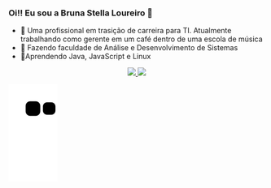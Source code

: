 ### Oi!! Eu sou a Bruna Stella Loureiro 👋

- 🔭 Uma profissional em trasição de carreira para TI. Atualmente trabalhando como gerente em um café dentro de uma escola de música
- 🌱 Fazendo faculdade de Análise e Desenvolvimento de Sistemas
- 💬Aprendendo Java, JavaScript e Linux



<div align="center">
  <a href="https://github.com/brunastella">
  <img height="180em" src="https://github-readme-stats.vercel.app/api?username=brunastella&show_icons=true&theme=dark&include_all_commits=true&count_private=true"/>
  <img height="180em" src="https://github-readme-stats.vercel.app/api/top-langs/?username=brunastella&layout=compact&langs_count=7&theme=dark"/>
</div>

![Snake animation](https://github.com/brunastella/brunastella/blob/output/github-contribution-grid-snake.svg)



